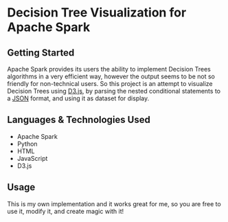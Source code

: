# Decision Tree Visualization for Apache Spark
## Getting Started
Apache Spark provides its users the ability to implement Decision Trees algorithms in a very efficient way, however the output seems to be not so friendly for non-technical users. So this project is an attempt to visualize Decision Trees using [D3.js](https://d3js.org/), by parsing the nested conditional statements to a [JSON](http://www.json.org/) format, and using it as dataset for display. 
## Languages & Technologies Used
+ Apache Spark
+ Python
+ HTML
+ JavaScript
+ D3.js
## Usage
This is my own implementation and it works great for me, so you are free to use it, modify it, and create magic with it! 
